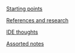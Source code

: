 [Starting points](https://github.com/processing/p5.js/wiki/Starting-points)

[References and research](https://github.com/processing/p5.js/wiki/References-and-research)

[IDE thoughts](https://github.com/processing/p5.js/wiki/IDE-thoughts)

[Assorted notes](https://github.com/processing/p5.js/wiki/Assorted-notes)
